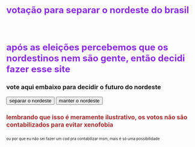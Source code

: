 <script>
    alert("esse site contém muita ironia, se vc levar a serio vsfdkkkkkkkkk")
    function voto(){
        alert("seu voto foi contabilizado")
    }
</script>
<style>
    h2{
        color: blueviolet;
        font-size: x-large;
    }
    h4{
        color: brown;
        font-size: medium;
    }
    p{
        font-size: x-small;
    }
</style>
<body>
   <h2> votação para separar o nordeste do brasil </h2>
    <br>
    <h2> após as eleições percebemos que os nordestinos nem são gente, então decidi fazer esse site</h2>
    <h3> vote aqui embaixo para decidir o futuro do nordeste</h3>
    <button onclick="voto()"> separar o nordeste </button>
    <button onclick="voto()"> manter o nordeste </button>
    <h4> lembrando que isso é meramente ilustrativo, os votos não são contabilizados para evitar xenofobia </h4>
    <p>ou por que eu não sei fazer um cod pra contabilizar msm, mais é só uma possibilidade</p>

